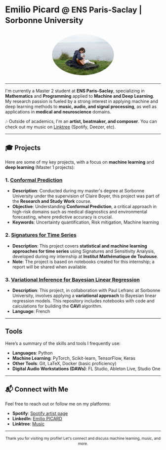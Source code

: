 # Emilio Picard <span style="font-size: 0.9em;">@ ENS Paris-Saclay | Sorbonne University
<div align="center">
  <img src="./profile_picture.jpeg" alt="Emilio Picard" width="200" style="border-radius: 100%; margin: 10px;">
</div>

---

I'm currently a Master 2 student at **ENS Paris-Saclay**, specializing in **Mathematics** and **Programming** applied to **Machine and Deep Learning**. My research passion is fueled by a strong interest in applying machine and deep learning methods to **music, audio, and signal processing**, as well as applications in **medical and neuroscience** domains.

🎶 Outside of academics, I'm an **artist, beatmaker, and composer**. You can check out my music on [Linktree](https://linktr.ee/soleer) (Spotify, Deezer, etc).

---

## 🎓 Projects

Here are some of my key projects, with a focus on **machine learning** and **deep learning** (Master 1 projects):

### 1. **[Conformal Prediction](https://github.com/emilio-pcrd/Conformal-Prediction)**
   - **Description**: Conducted during my master's degree at Sorbonne University under the supervision of Claire Boyer, this project was part of the **Research and Study Work** course.
   - **Objective**: Understanding **Conformal Prediction**, a critical approach in high-risk domains such as medical diagnostics and environmental forecasting, where predictive accuracy is crucial.
   - **Keywords**: Uncertainty quantification, Risk mitigation, Machine learning

### 2. **[Signatures for Time Series](https://github.com/emilio-pcrd/Learning-with-signatures)**
   - **Description**: This project covers **statistical and machine learning approaches for time series** using Signatures and Sensitivity Analysis, developed during my internship at **Institut Mathématique de Toulouse**.
   - **Note**: The project is based on notebooks created for this internship; a report will be shared when available.

### 3. **[Variational Inference for Bayesian Linear Regression](https://github.com/emilio-pcrd/Variational-_inference_for_bayesian_models)**
   - **Description**: This project, in collaboration with Paul Lefranc at Sorbonne University, involves applying a **variational approach** to Bayesian linear regression models. This repository includes notebooks with code and calculations for building the **CAVI** algorithm.
   - **Language**: French

---

## Tools

Here’s a summary of the skills and tools I frequently use:

- **Languages**: Python
- **Machine Learning**: PyTorch, Scikit-learn, TensorFlow, Keras
- **Other Tools**: Git, LaTeX, Docker (basic proficiency)
- **Digital Audio Workstations (DAWs)**: FL Studio, Ableton Live, Studio One

---

## 📬 Connect with Me

Feel free to reach out or follow me on my platforms:

- **Spotify**: [Spotify artist page](https://open.spotify.com/intl-fr/artist/4vUYFAcnbGRGxxKTRhZzr3)
- **LinkedIn**: [Emilio PICARD](https://www.linkedin.com/in/emilio-picard-24550820b/)
- **Linktree**: [Music](https://linktr.ee/soleer)

---

<div align="center">
  <span style="font-size: 0.85em;">Thank you for visiting my profile! Let's connect and discuss machine learning, music, and more.</span>
</div>
